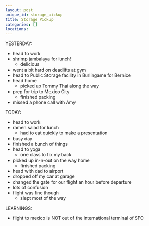 ```yaml
---
layout: post
unique_id: storage_pickup
title: Storage Pickup
categories: []
locations: 
---
```


YESTERDAY:
* head to work
* shrimp jambalaya for lunch!
  * delicious
* went a bit hard on deadlifts at gym
* head to Public Storage facility in Burlingame for Bernice
* head home
  * picked up Tommy Thai along the way
* prep for trip to Mexico City
  * finished packing
* missed a phone call with Amy

TODAY:
* head to work
* ramen salad for lunch
  * had to eat quickly to make a presentation
* busy day
* finished a bunch of things
* head to yoga
  * one class to fix my back
* picked up in-n-out on the way home
  * finished packing
* head with dad to airport
* dropped off my car at garage
* changed the gate for our flight an hour before departure
* lots of confusion
* flight was fine though
  * slept most of the way

LEARNINGS:
* flight to mexico is NOT out of the international terminal of SFO
